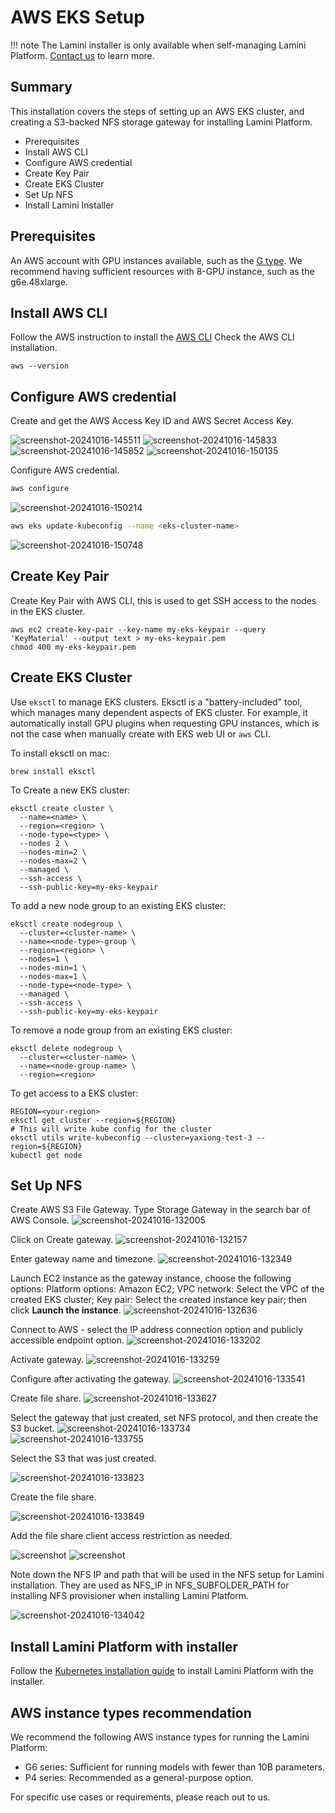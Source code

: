 # AWS EKS Setup

!!! note
    The Lamini installer is only available when self-managing Lamini Platform. [Contact us](https://www.lamini.ai/contact) to learn more.

## Summary

This installation covers the steps of setting up an AWS EKS cluster,
and creating a S3-backed NFS storage gateway for installing Lamini Platform.

- Prerequisites
- Install AWS CLI
- Configure AWS credential
- Create Key Pair
- Create EKS Cluster
- Set Up NFS
- Install Lamini Installer

## Prerequisites

An AWS account with GPU instances available, such as the [G type](https://aws.amazon.com/ec2/instance-types/). We recommend having sufficient resources with 8-GPU instance, such as the g6e.48xlarge.

## Install AWS CLI

Follow the AWS instruction to install the [AWS CLI](
https://docs.aws.amazon.com/cli/latest/userguide/getting-started-install.html)
Check the AWS CLI installation.

```shell
aws --version
```

## Configure AWS credential

Create and get the AWS Access Key ID and AWS Secret Access Key.

![screenshot-20241016-145511](../assets/eks_access_key.png)
![screenshot-20241016-145833](../assets/eks_access_key_1.png)
![screenshot-20241016-145852](../assets/eks_access_key_2.png)
![screenshot-20241016-150135](../assets/eks_access_key_3.png)

Configure AWS credential.

```bash
aws configure
```

![screenshot-20241016-150214](../assets/eks_configure.png)

```bash
aws eks update-kubeconfig --name <eks-cluster-name>
```

![screenshot-20241016-150748](../assets/eks_update_config.png)

## Create Key Pair

Create Key Pair with AWS CLI, this is used to get SSH access to the nodes in the EKS cluster.

```shell
aws ec2 create-key-pair --key-name my-eks-keypair --query 'KeyMaterial' --output text > my-eks-keypair.pem
chmod 400 my-eks-keypair.pem
```

## Create EKS Cluster

Use `eksctl` to manage EKS clusters. Eksctl is a "battery-included" tool, which manages
many dependent aspects of EKS cluster. For example, it automatically install GPU plugins when
requesting GPU instances, which is not the case when manually create with EKS web UI or `aws` CLI.

To install eksctl on mac:

```shell
brew install eksctl
```

To Create a new EKS cluster:

```shell
eksctl create cluster \
  --name=<name> \
  --region=<region> \
  --node-type=<type> \
  --nodes 2 \
  --nodes-min=2 \
  --nodes-max=2 \
  --managed \
  --ssh-access \
  --ssh-public-key=my-eks-keypair
```

To add a new node group to an existing EKS cluster:

```shell
eksctl create nodegroup \
  --cluster=<cluster-name> \
  --name=<node-type>-group \
  --region=<region> \
  --nodes=1 \
  --nodes-min=1 \
  --nodes-max=1 \
  --node-type=<node-type> \
  --managed \
  --ssh-access \
  --ssh-public-key=my-eks-keypair
```

To remove a node group from an existing EKS cluster:

```shell
eksctl delete nodegroup \
  --cluster=<cluster-name> \
  --name=<node-group-name> \
  --region=<region>
```

To get access to a EKS cluster:

```shell
REGION=<your-region>
eksctl get cluster --region=${REGION}
# This will write kube config for the cluster
eksctl utils write-kubeconfig --cluster=yaxiong-test-3 --region=${REGION}
kubectl get node
```

## Set Up NFS

Create AWS S3 File Gateway. Type Storage Gateway in the search bar of AWS Console.
![screenshot-20241016-132005](../assets/eks_gateway.png)

Click on Create gateway.
![screenshot-20241016-132157](../assets/eks_create_gateway.png)

Enter gateway name and timezone.
![screenshot-20241016-132349](../assets/eks_gatewayname.png)

Launch EC2 instance as the gateway instance, choose the following options:
Platform options: Amazon EC2;
VPC network: Select the VPC of the created EKS cluster;
Key pair: Select the created instance key pair;
then click **Launch the instance**.
![screenshot-20241016-132636](../assets/eks_gatewaynetwork.png)

Connect to AWS - select the IP address connection option and publicly accessible endpoint option.
![screenshot-20241016-133202](../assets/eks_ip.png)

Activate gateway.
![screenshot-20241016-133259](../assets/eks_activate_gateway.png)

Configure after activating the gateway.
![screenshot-20241016-133541](../assets/eks_gatewayconfigure.png)

Create file share.
![screenshot-20241016-133627](../assets/eks_fileshare.png)

Select the gateway that just created, set NFS protocol, and then create the S3 bucket.
![screenshot-20241016-133734](../assets/eks_nfs_protocol.png)
![screenshot-20241016-133755](../assets/eks_s3.png)

Select the S3 that was just created.

![screenshot-20241016-133823](../assets/eks_select_s3.png)

Create the file share.

![screenshot-20241016-133849](../assets/eks_create_fileshare.png)

Add the file share client access restriction as needed.

![screenshot](../assets/eks_fileshare1.png)
![screenshot](../assets/eks_fileshare2.png)

Note down the NFS IP and path that will be used in the NFS setup for Lamini installation.
They are used as NFS_IP in NFS_SUBFOLDER_PATH for installing NFS provisioner when
installing Lamini Platform.

![screenshot-20241016-134042](../assets/eks_ip_path.png)

## Install Lamini Platform with installer

Follow the [Kubernetes installation guide](kubernetes_install.md)
to install Lamini Platform with the installer.

## AWS instance types recommendation

We recommend the following AWS instance types for running the Lamini Platform:
- G6 series: Sufficient for running models with fewer than 10B parameters.
- P4 series: Recommended as a general-purpose option.

For specific use cases or requirements, please reach out to us.

